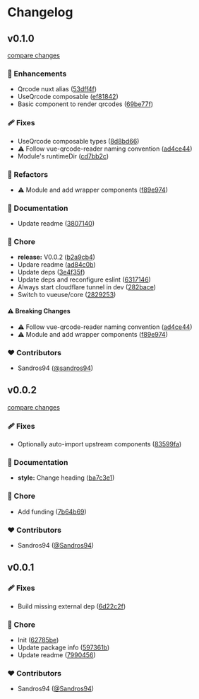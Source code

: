 # Changelog


## v0.1.0

[compare changes](https://github.com/sandros94/nuxt-qrcode/compare/v0.0.2...v0.1.0)

### 🚀 Enhancements

- Qrcode nuxt alias ([53dff4f](https://github.com/sandros94/nuxt-qrcode/commit/53dff4f))
- UseQrcode composable ([ef81842](https://github.com/sandros94/nuxt-qrcode/commit/ef81842))
- Basic component to render qrcodes ([69be77f](https://github.com/sandros94/nuxt-qrcode/commit/69be77f))

### 🩹 Fixes

- UseQrcode composable types ([8d8bd66](https://github.com/sandros94/nuxt-qrcode/commit/8d8bd66))
- ⚠️  Follow vue-qrcode-reader naming convention ([ad4ce44](https://github.com/sandros94/nuxt-qrcode/commit/ad4ce44))
- Module's runtimeDir ([cd7bb2c](https://github.com/sandros94/nuxt-qrcode/commit/cd7bb2c))

### 💅 Refactors

- ⚠️  Module and add wrapper components ([f89e974](https://github.com/sandros94/nuxt-qrcode/commit/f89e974))

### 📖 Documentation

- Update readme ([3807140](https://github.com/sandros94/nuxt-qrcode/commit/3807140))

### 🏡 Chore

- **release:** V0.0.2 ([b2a9cb4](https://github.com/sandros94/nuxt-qrcode/commit/b2a9cb4))
- Updare readme ([ad84c0b](https://github.com/sandros94/nuxt-qrcode/commit/ad84c0b))
- Update deps ([3e4f35f](https://github.com/sandros94/nuxt-qrcode/commit/3e4f35f))
- Update deps and reconfigure eslint ([6317146](https://github.com/sandros94/nuxt-qrcode/commit/6317146))
- Always start cloudflare tunnel in dev ([282bace](https://github.com/sandros94/nuxt-qrcode/commit/282bace))
- Switch to vueuse/core ([2829253](https://github.com/sandros94/nuxt-qrcode/commit/2829253))

#### ⚠️ Breaking Changes

- ⚠️  Follow vue-qrcode-reader naming convention ([ad4ce44](https://github.com/sandros94/nuxt-qrcode/commit/ad4ce44))
- ⚠️  Module and add wrapper components ([f89e974](https://github.com/sandros94/nuxt-qrcode/commit/f89e974))

### ❤️ Contributors

- Sandros94 ([@sandros94](http://github.com/sandros94))

## v0.0.2

[compare changes](https://github.com/sandros94/nuxt-qrcode/compare/v0.0.1...v0.0.2)

### 🩹 Fixes

- Optionally auto-import upstream components ([83599fa](https://github.com/sandros94/nuxt-qrcode/commit/83599fa))

### 📖 Documentation

- **style:** Change heading ([ba7c3e1](https://github.com/sandros94/nuxt-qrcode/commit/ba7c3e1))

### 🏡 Chore

- Add funding ([7b64b69](https://github.com/sandros94/nuxt-qrcode/commit/7b64b69))

### ❤️ Contributors

- Sandros94 ([@Sandros94](http://github.com/Sandros94))

## v0.0.1


### 🩹 Fixes

- Build missing external dep ([6d22c2f](https://github.com/sandros94/nuxt-qrcode/commit/6d22c2f))

### 🏡 Chore

- Init ([62785be](https://github.com/sandros94/nuxt-qrcode/commit/62785be))
- Update package info ([597361b](https://github.com/sandros94/nuxt-qrcode/commit/597361b))
- Update readme ([7990456](https://github.com/sandros94/nuxt-qrcode/commit/7990456))

### ❤️ Contributors

- Sandros94 ([@Sandros94](http://github.com/Sandros94))

